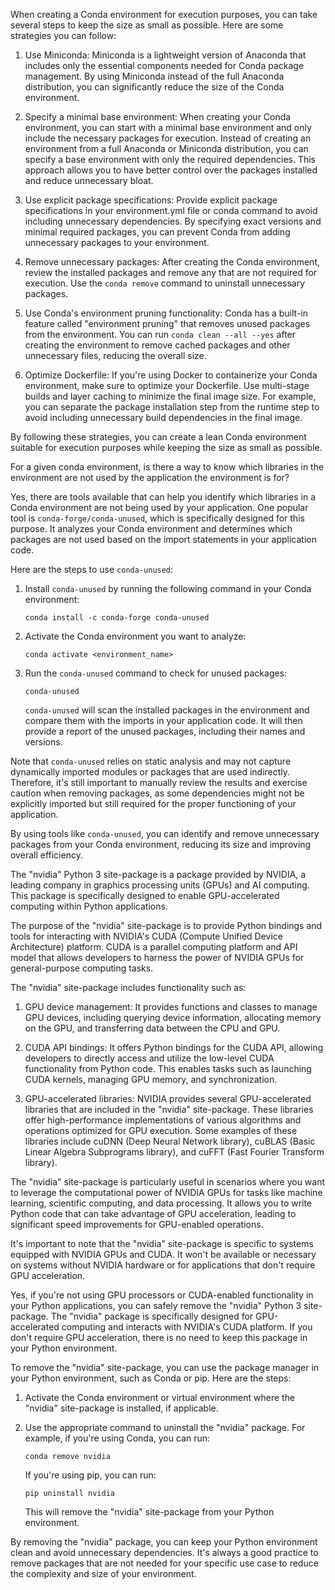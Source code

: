 When creating a Conda environment for execution purposes, you can take several steps to keep the size as small as possible. Here are some strategies you can follow:

1. Use Miniconda: Miniconda is a lightweight version of Anaconda that includes only the essential components needed for Conda package management. By using Miniconda instead of the full Anaconda distribution, you can significantly reduce the size of the Conda environment.

2. Specify a minimal base environment: When creating your Conda environment, you can start with a minimal base environment and only include the necessary packages for execution. Instead of creating an environment from a full Anaconda or Miniconda distribution, you can specify a base environment with only the required dependencies. This approach allows you to have better control over the packages installed and reduce unnecessary bloat.

3. Use explicit package specifications: Provide explicit package specifications in your environment.yml file or conda command to avoid including unnecessary dependencies. By specifying exact versions and minimal required packages, you can prevent Conda from adding unnecessary packages to your environment.

4. Remove unnecessary packages: After creating the Conda environment, review the installed packages and remove any that are not required for execution. Use the `conda remove` command to uninstall unnecessary packages.

5. Use Conda's environment pruning functionality: Conda has a built-in feature called "environment pruning" that removes unused packages from the environment. You can run `conda clean --all --yes` after creating the environment to remove cached packages and other unnecessary files, reducing the overall size.

6. Optimize Dockerfile: If you're using Docker to containerize your Conda environment, make sure to optimize your Dockerfile. Use multi-stage builds and layer caching to minimize the final image size. For example, you can separate the package installation step from the runtime step to avoid including unnecessary build dependencies in the final image.

By following these strategies, you can create a lean Conda environment suitable for execution purposes while keeping the size as small as possible.

For a given conda environment, is there a way to know which libraries in the environment are not used by the application the environment is for?

Yes, there are tools available that can help you identify which libraries in a Conda environment are not being used by your application. One popular tool is `conda-forge/conda-unused`, which is specifically designed for this purpose. It analyzes your Conda environment and determines which packages are not used based on the import statements in your application code.

Here are the steps to use `conda-unused`:

1. Install `conda-unused` by running the following command in your Conda environment:
   ```
   conda install -c conda-forge conda-unused
   ```

2. Activate the Conda environment you want to analyze:
   ```
   conda activate <environment_name>
   ```

3. Run the `conda-unused` command to check for unused packages:
   ```
   conda-unused
   ```

   `conda-unused` will scan the installed packages in the environment and compare them with the imports in your application code. It will then provide a report of the unused packages, including their names and versions.

Note that `conda-unused` relies on static analysis and may not capture dynamically imported modules or packages that are used indirectly. Therefore, it's still important to manually review the results and exercise caution when removing packages, as some dependencies might not be explicitly imported but still required for the proper functioning of your application.

By using tools like `conda-unused`, you can identify and remove unnecessary packages from your Conda environment, reducing its size and improving overall efficiency.


The "nvidia" Python 3 site-package is a package provided by NVIDIA, a leading company in graphics processing units (GPUs) and AI computing. This package is specifically designed to enable GPU-accelerated computing within Python applications.

The purpose of the "nvidia" site-package is to provide Python bindings and tools for interacting with NVIDIA's CUDA (Compute Unified Device Architecture) platform. CUDA is a parallel computing platform and API model that allows developers to harness the power of NVIDIA GPUs for general-purpose computing tasks.

The "nvidia" site-package includes functionality such as:

1. GPU device management: It provides functions and classes to manage GPU devices, including querying device information, allocating memory on the GPU, and transferring data between the CPU and GPU.

2. CUDA API bindings: It offers Python bindings for the CUDA API, allowing developers to directly access and utilize the low-level CUDA functionality from Python code. This enables tasks such as launching CUDA kernels, managing GPU memory, and synchronization.

3. GPU-accelerated libraries: NVIDIA provides several GPU-accelerated libraries that are included in the "nvidia" site-package. These libraries offer high-performance implementations of various algorithms and operations optimized for GPU execution. Some examples of these libraries include cuDNN (Deep Neural Network library), cuBLAS (Basic Linear Algebra Subprograms library), and cuFFT (Fast Fourier Transform library).

The "nvidia" site-package is particularly useful in scenarios where you want to leverage the computational power of NVIDIA GPUs for tasks like machine learning, scientific computing, and data processing. It allows you to write Python code that can take advantage of GPU acceleration, leading to significant speed improvements for GPU-enabled operations.

It's important to note that the "nvidia" site-package is specific to systems equipped with NVIDIA GPUs and CUDA. It won't be available or necessary on systems without NVIDIA hardware or for applications that don't require GPU acceleration.


Yes, if you're not using GPU processors or CUDA-enabled functionality in your Python applications, you can safely remove the "nvidia" Python 3 site-package. The "nvidia" package is specifically designed for GPU-accelerated computing and interacts with NVIDIA's CUDA platform. If you don't require GPU acceleration, there is no need to keep this package in your Python environment.

To remove the "nvidia" site-package, you can use the package manager in your Python environment, such as Conda or pip. Here are the steps:

1. Activate the Conda environment or virtual environment where the "nvidia" site-package is installed, if applicable.

2. Use the appropriate command to uninstall the "nvidia" package. For example, if you're using Conda, you can run:
   ```
   conda remove nvidia
   ```

   If you're using pip, you can run:
   ```
   pip uninstall nvidia
   ```

   This will remove the "nvidia" site-package from your Python environment.

By removing the "nvidia" package, you can keep your Python environment clean and avoid unnecessary dependencies. It's always a good practice to remove packages that are not needed for your specific use case to reduce the complexity and size of your environment.
